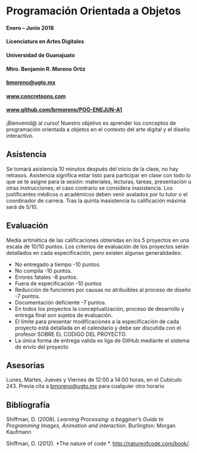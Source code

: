 # Programación Orientada a Objetos
#### Enero – Junio 2018
#### Licenciatura en Artes Digitales
#### Universidad de Guanajuato
#### Mtro. Benjamín R. Moreno Ortiz
#### bmoreno@ugto.mx
#### www.concretoons.com
#### www.github.com/brmoreno/POO-ENEJUN-A1

¡Bienvenid@ al curso! Nuestro objetivo es aprender los conceptos de programación orientada a objetos en el contexto del arte digital y el diseño interactivo. 
## Asistencia
Se tomará asistencia 10 minutos después del inicio de la clase, no hay retrasos. Asistencia significa estar listo para participar en clase con todo lo que se te asigne para la sesión: materiales, lecturas, tareas, presentación u otras instrucciones; el caso contrario se considera inasistencia. Los justificantes médicos o académicos deben venir avalados por tu tutor o el coordinador de carrera. Tras la quinta inasistencia tu calificación máxima será de 5/10. 
## Evaluación
Media aritmética de las calificaciones obtenidas en los 5 proyectos en una escala de 10/10 puntos. Los criterios de evaluación de los proyectos serán detallados en cada especificación, pero existen algunas generalidades: 
*	No entregado a tiempo -10 puntos.
*	No compila -10 puntos.
*	Errores fatales  -8 puntos.
*	Fuera de especificación -10 puntos
*	Reducción de funciones por causas no atribuibles al proceso de diseño -7 puntos.
*	Documentación deficiente -7 puntos. 
*	En todos los proyectos la conceptualización, proceso de desarrollo y entrega final son sujetos de evaluación. 
*	El límite para presentar modificaciones a la especificación de cada proyecto está detallada en el calendario y debe ser discutida con el profesor SOBRE EL CODIGO DEL PROYECTO. 
*	La única forma de entrega valida es liga de GitHub mediante el sistema de envío del proyecto 
## Asesorías
Lunes, Martes, Jueves y Viernes de 12:00 a 14:00 horas, en el Cubículo 243. Previa cita a bmoreno@ugto.mx para cualquier otro horario 
## Bibliografía
Shiffman, D. (2008). *Learning Processing: a begginer’s Guide to Programming Images, Animation and interaction*. Burlington: Morgan Kaufmann

Shiffman, D. (2012). *The nature of code *. http://natureofcode.com/book/.
